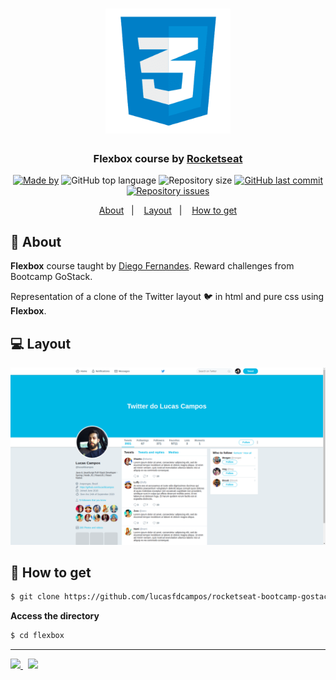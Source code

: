<h1 align="center">
  <img src="./images/css3-01.png" height="200" width="200" max-width="100%" alt="redux">
</h1>

<h3 align="center">
  Flexbox course by <a href="https://rocketseat.com.br/">Rocketseat</a>
</h3>

<p align="center">
  <a href="https://www.linkedin.com/in/lucasfdcampos/"><img alt="Made by" src="https://img.shields.io/badge/made%20by-Lucas%20Campos-blue"></a>
  <img alt="GitHub top language" src="https://img.shields.io/github/languages/top/lucasfdcampos/rocketseat-bootcamp-gostack-bonus-cursos?color=blue">
  <img alt="Repository size" src="https://img.shields.io/github/repo-size/lucasfdcampos/rocketseat-bootcamp-gostack-bonus-cursos?color=blue">
  <a href="https://github.com/lucasfdcampos/ecoleta/commits/master"><img alt="GitHub last commit" src="https://img.shields.io/github/last-commit/lucasfdcampos/rocketseat-bootcamp-gostack-bonus-cursos?color=blue"></a>
  <a href="https://github.com/lucasfdcampos/ecoleta/issues"><img alt="Repository issues" src="https://img.shields.io/github/issues/lucasfdcampos/rocketseat-bootcamp-gostack-bonus-cursos?color=blue"></a>
</p>

<p align="center">
  <a href="#pushpin-about">About</a>&nbsp;&nbsp;&nbsp;|&nbsp;&nbsp;&nbsp;
  <a href="#computer-layout">Layout</a>&nbsp;&nbsp;&nbsp;|&nbsp;&nbsp;&nbsp;
  <a href="#page_with_curl-how-to-get">How to get</a>
</p>

## :pushpin: About

**Flexbox** course taught by [Diego Fernandes](https://github.com/diego3g). Reward challenges from Bootcamp GoStack.

Representation of a clone of the Twitter layout 🐦 in html and pure css using **Flexbox**.

## :computer: Layout

<img src="./images/layout.png" alt="Layout">

## :page_with_curl: How to get

```bash
$ git clone https://github.com/lucasfdcampos/rocketseat-bootcamp-gostack-bonus-cursos.git
```

**Access the directory**

```bash
$ cd flexbox
```

---

<a href="https://github.com/lucasfdcampos">
    <img src="https://img.shields.io/badge/-Lucas%20Campos-000000?style=for-the-badge&logo=GitHub&logoColor=#000000" />
</a>
&nbsp
<a href="https://linkedin.com/in/lucasfdcampos">
  <img src="https://img.shields.io/badge/linkedin-0077B5.svg?style=for-the-badge&logo=linkedin&logoColor=white">
</a>
